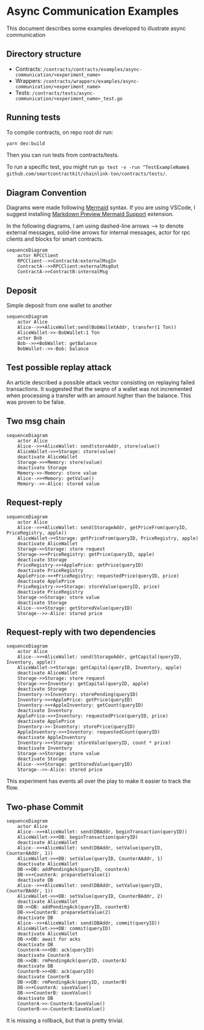 # Async Communication Examples

This document describes some examples developed to illustrate async communication

## Directory structure

- Contracts: `/contracts/contracts/examples/async-communication/<experiment_name>`
- Wrappers: `/contracts/wrappers/examples/async-communication/<experiment_name>`
- Tests: `/contracts/tests/async-communication/<experiment_name>_test.go`

## Running tests

To compile contracts, on repo root dir run:

```bash
yarn dev:build
```

Then you can run tests from contracts/tests.

To run a specific test, you might run `go test -v -run ^TestExampleName$ github.com/smartcontractkit/chainlink-ton/contracts/tests/`.

## Diagram Convention

Diagrams were made following [Mermaid](https://mermaid-js.github.io/mermaid/#/) syntax. If you are using VSCode, I suggest installing [Markdown Preview Mermaid Support](https://marketplace.visualstudio.com/items/?itemName=bierner.markdown-mermaid) extension.

In the following diagrams, I am using dashed-line arrows --> to denote external messages, solid-line arrows for internal messages, actor for rpc clients and blocks for smart contracts.

```mermaid
sequenceDiagram
    actor RPCClient
    RPCClient-->>ContractA:externalMsgIn
    ContractA-->>RPCClient:externalMsgOut
    ContractA->>ContractB:internalMsg
```

## Deposit

Simple deposit from one wallet to another

```mermaid
sequenceDiagram
    actor Alice
    Alice-->>+AliceWallet:send(BobWalletAddr, transfer(1 Ton))
    AliceWallet->>-BobWallet:1 Ton
    actor Bob
    Bob-->>+BobWallet: getBalance
    BobWallet-->>-Bob: balance
```

## Test possible replay attack

An article described a possible attack vector consisting on replaying failed transactions. It suggested that the seqno of a wallet was not incremented when processing a transfer with an amount higher than the balance. This was proven to be false.

## Two msg chain

```mermaid
sequenceDiagram
    actor Alice
    Alice-->>+AliceWallet: send(storeAddr, store(value))
    AliceWallet->>+Storage: store(value)
    deactivate AliceWallet
    Storage->>+Memory: store(value)
    deactivate Storage
    Memory->>-Memory: store value
    Alice-->>+Memory: getValue()
    Memory-->>-Alice: stored value
```

## Request-reply

```mermaid
sequenceDiagram
    actor Alice
    Alice-->>+AliceWallet: send(StorageAddr, getPriceFrom(queryID, PriceRegistry, apple))
    AliceWallet->+Storage: getPriceFrom(queryID, PriceRegistry, apple)
    deactivate AliceWallet
    Storage->>Storage: store request
    Storage->>+PriceRegistry: getPrice(queryID, apple)
    deactivate Storage
    PriceRegistry->>+ApplePrice: getPrice(queryID)
    deactivate PriceRegistry
    ApplePrice->>+PriceRegistry: requestedPrice(queryID, price)
    deactivate ApplePrice
    PriceRegistry->>+Storage: storeValue(queryID, price)
    deactivate PriceRegistry
    Storage->>Storage: store value
    deactivate Storage
    Alice-->>+Storage: getStoredValue(queryID)
    Storage-->>-Alice: stored price
```

## Request-reply with two dependencies

```mermaid
sequenceDiagram
    actor Alice
    Alice-->>+AliceWallet: send(StorageAddr, getCapital(queryID, Inventory, apple))
    AliceWallet->+Storage: getCapital(queryID, Inventory, apple)
    deactivate AliceWallet
    Storage->>Storage: store request
    Storage->>+Inventory: getCapital(queryID, apple)
    deactivate Storage
    Inventory->>Inventory: storePending(queryID)
    Inventory->>+ApplePrice: getPrice(queryID)
    Inventory->>+AppleInventory: getCount(queryID)
    deactivate Inventory
    ApplePrice->>+Inventory: requestedPrice(queryID, price)
    deactivate ApplePrice
    Inventory->>-Inventory: storePrice(queryID)
    AppleInventory->>+Inventory: requestedCount(queryID)
    deactivate AppleInventory
    Inventory->>+Storage: storeValue(queryID, count * price)
    deactivate Inventory
    Storage->>Storage: store value
    deactivate Storage
    Alice-->>+Storage: getStoredValue(queryID)
    Storage-->>-Alice: stored price
```

This experiment has events all over the play to make it easier to track the flow.

## Two-phase Commit

```mermaid
sequenceDiagram
    actor Alice
    Alice-->>+AliceWallet: send(DBAddr, beginTransaction(queryID))
    AliceWallet->>+DB: beginTransaction(queryID)
    deactivate AliceWallet
    Alice-->>+AliceWallet: send(DBAddr, setValue(queryID, CounterAAddr, 1))
    AliceWallet->>+DB: setValue(queryID, CounterAAddr, 1)
    deactivate AliceWallet
    DB->>DB: addPendingAck(queryID, counterA)
    DB->>+CounterA: prepareSetValue(1)
    deactivate DB
    Alice-->>+AliceWallet: send(DBAddr, setValue(queryID, CounterBAddr, 1))
    AliceWallet->>+DB: setValue(queryID, CounterBAddr, 2)
    deactivate AliceWallet
    DB->>DB: addPendingAck(queryID, counterB)
    DB->>+CounterB: prepareSetValue(2)
    deactivate DB
    Alice-->>+AliceWallet: send(DBAddr, commit(queryID))
    AliceWallet->>+DB: commit(queryID)
    deactivate AliceWallet
    DB->>DB: await for acks
    deactivate DB
    CounterA->>+DB: ack(queryID)
    deactivate CounterA
    DB->>DB: rmPendingAck(queryID, counterA)
    deactivate DB
    CounterB->>+DB: ack(queryID)
    deactivate CounterB
    DB->>DB: rmPendingAck(queryID, counterB)
    DB->>+CounterA: saveValue()
    DB->>+CounterB: saveValue()
    deactivate DB
    CounterA->>-CounterA:SaveValue()
    CounterB->>-CounterB:SaveValue()
```

It is missing a rollback, but that is pretty trivial.
